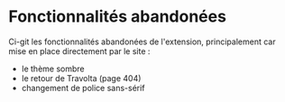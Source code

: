 # Fonctionnalités abandonées

Ci-git les fonctionnalités abandonées de l'extension, principalement car mise en place directement par le site :
- le thème sombre
- le retour de Travolta (page 404)
- changement de police sans-sérif